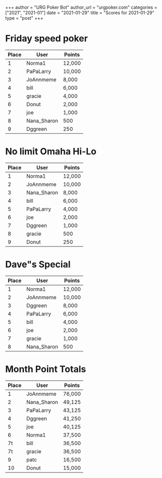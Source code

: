 +++
author = "URG Poker Bot"
author_url = "urgpoker.com"
categories = ["2021", "2021-01"]
date = "2021-01-29"
title = "Scores for 2021-01-29"
type = "post"
+++
# Friday speed poker

| Place | User | Points |
|-------|------|--------|
| 1 | Norma1 | 12,000 |
| 2 | PaPaLarry | 10,000 |
| 3 | JoAnnmeme | 8,000 |
| 4 | bill | 6,000 |
| 5 | gracie | 4,000 |
| 6 | Donut | 2,000 |
| 7 | joe | 1,000 |
| 8 | Nana_Sharon | 500 |
| 9 | Dggreen | 250 |

# No limit Omaha Hi-Lo

| Place | User | Points |
|-------|------|--------|
| 1 | Norma1 | 12,000 |
| 2 | JoAnnmeme | 10,000 |
| 3 | Nana_Sharon | 8,000 |
| 4 | bill | 6,000 |
| 5 | PaPaLarry | 4,000 |
| 6 | joe | 2,000 |
| 7 | Dggreen | 1,000 |
| 8 | gracie | 500 |
| 9 | Donut | 250 |

# Dave"s Special

| Place | User | Points |
|-------|------|--------|
| 1 | Norma1 | 12,000 |
| 2 | JoAnnmeme | 10,000 |
| 3 | Dggreen | 8,000 |
| 4 | PaPaLarry | 6,000 |
| 5 | bill | 4,000 |
| 6 | joe | 2,000 |
| 7 | gracie | 1,000 |
| 8 | Nana_Sharon | 500 |

# Month Point Totals

| Place | User | Points |
|-------|------|--------|
| 1 | JoAnnmeme | 76,000 |
| 2 | Nana_Sharon | 49,125 |
| 3 | PaPaLarry | 43,125 |
| 4 | Dggreen | 41,250 |
| 5 | joe | 40,125 |
| 6 | Norma1 | 37,500 |
| 7t | bill | 36,500 |
| 7t | gracie | 36,500 |
| 9 | patc | 16,500 |
| 10 | Donut | 15,000 |
